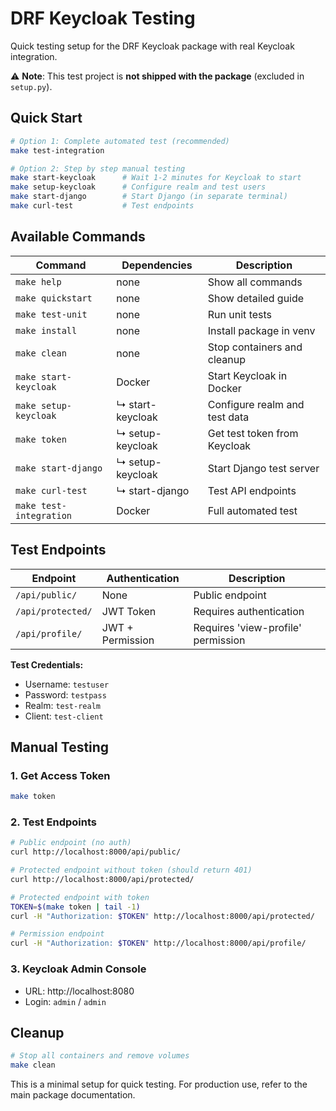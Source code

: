 # DRF Keycloak Testing

Quick testing setup for the DRF Keycloak package with real Keycloak integration.

⚠️ **Note**: This test project is **not shipped with the package** (excluded in `setup.py`).

## Quick Start

```bash
# Option 1: Complete automated test (recommended)
make test-integration

# Option 2: Step by step manual testing  
make start-keycloak      # Wait 1-2 minutes for Keycloak to start
make setup-keycloak      # Configure realm and test users
make start-django        # Start Django (in separate terminal)
make curl-test           # Test endpoints
```

## Available Commands

| Command | Dependencies | Description |
|---------|--------------|-------------|
| `make help` | none | Show all commands |
| `make quickstart` | none | Show detailed guide |
| `make test-unit` | none | Run unit tests |
| `make install` | none | Install package in venv |
| `make clean` | none | Stop containers and cleanup |
| `make start-keycloak` | Docker | Start Keycloak in Docker |
| `make setup-keycloak` | ↳ start-keycloak | Configure realm and test data |
| `make token` | ↳ setup-keycloak | Get test token from Keycloak |
| `make start-django` | ↳ setup-keycloak | Start Django test server |
| `make curl-test` | ↳ start-django | Test API endpoints |
| `make test-integration` | Docker | Full automated test |

## Test Endpoints

| Endpoint | Authentication | Description |
|----------|----------------|-------------|
| `/api/public/` | None | Public endpoint |
| `/api/protected/` | JWT Token | Requires authentication |
| `/api/profile/` | JWT + Permission | Requires 'view-profile' permission |

**Test Credentials:**
- Username: `testuser`
- Password: `testpass`
- Realm: `test-realm`
- Client: `test-client`

## Manual Testing

### 1. Get Access Token
```bash
make token
```

### 2. Test Endpoints
```bash
# Public endpoint (no auth)
curl http://localhost:8000/api/public/

# Protected endpoint without token (should return 401)
curl http://localhost:8000/api/protected/

# Protected endpoint with token
TOKEN=$(make token | tail -1)
curl -H "Authorization: $TOKEN" http://localhost:8000/api/protected/

# Permission endpoint
curl -H "Authorization: $TOKEN" http://localhost:8000/api/profile/
```

### 3. Keycloak Admin Console
- URL: http://localhost:8080
- Login: `admin` / `admin`

## Cleanup

```bash
# Stop all containers and remove volumes
make clean
```

This is a minimal setup for quick testing. For production use, refer to the main package documentation.

